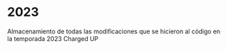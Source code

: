 # 2023
Almacenamiento de todas las modificaciones que se hicieron al código en la temporada 2023 Charged UP
